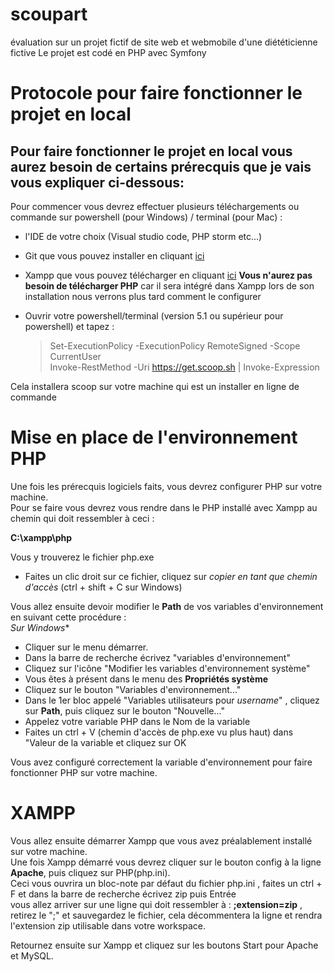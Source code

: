 # scoupart
évaluation sur un projet fictif de site web et webmobile d'une diététicienne fictive
Le projet est codé en PHP avec Symfony

# Protocole pour faire fonctionner le projet en local

## Pour faire fonctionner le projet en local vous aurez besoin de certains prérecquis que je vais vous expliquer ci-dessous:  
Pour commencer vous devrez effectuer plusieurs téléchargements ou commande sur powershell (pour Windows) / terminal (pour Mac) :  
  
 - l'IDE de votre choix (Visual studio code, PHP storm etc...)

 - Git que vous pouvez installer en cliquant [ici](https://git-scm.com/downloads)
  
 - Xampp que vous pouvez télécharger en cliquant [ici](https://www.apachefriends.org/fr/index.html)
**Vous n'aurez pas besoin de télécharger PHP** car il sera intégré dans Xampp lors de son installation nous verrons plus tard comment le configurer  
  
 - Ouvrir votre powershell/terminal (version 5.1 ou supérieur pour powershell) et tapez :
     
   >  Set-ExecutionPolicy -ExecutionPolicy RemoteSigned -Scope CurrentUser  
   > Invoke-RestMethod -Uri https://get.scoop.sh | Invoke-Expression

Cela installera scoop sur votre machine qui est un installer en ligne de commande

# Mise en place de l'environnement PHP

Une fois les prérecquis logiciels faits, vous devrez configurer PHP sur votre machine.  
Pour se faire vous devrez vous rendre dans le PHP installé avec Xampp au chemin qui doit ressembler à ceci :  

**C:\xampp\php**  

Vous y trouverez le fichier php.exe  
 - Faites un clic droit sur ce fichier, cliquez sur *copier en tant que chemin d'accès* (ctrl + shift + C sur Windows)

Vous allez ensuite devoir modifier le **Path** de vos variables d'environnement en suivant cette procédure :  
*Sur Windows**
 - Cliquer sur le menu démarrer.
 - Dans la barre de recherche écrivez "variables d'environnement"
 - Cliquez sur l'icône "Modifier les variables d'environnement système"
 - Vous êtes à présent dans le menu des **Propriétés système**
 - Cliquez sur le bouton "Variables d'environnement..."
 - Dans le 1er bloc appelé "Variables utilisateurs pour *username*" , cliquez sur **Path**, puis cliquez sur le bouton "Nouvelle..."
 - Appelez votre variable PHP dans le Nom de la variable
 - Faites un ctrl + V (chemin d'accès de php.exe vu plus haut) dans "Valeur de la variable et cliquez sur OK

Vous avez configuré correctement la variable d'environnement pour faire fonctionner PHP sur votre machine.

# XAMPP

Vous allez ensuite démarrer Xampp que vous avez préalablement installé sur votre machine.  
Une fois Xampp démarré vous devrez cliquer sur le bouton config à la ligne **Apache**, puis cliquez sur PHP(php.ini).  
Ceci vous ouvrira un bloc-note par défaut du fichier php.ini , faites un ctrl + F et dans la barre de recherche écrivez zip puis Entrée  
vous allez arriver sur une ligne qui doit ressembler à : **;extension=zip** , retirez le ";" et sauvegardez le fichier, cela décommentera la ligne et rendra l'extension zip utilisable
dans votre workspace.  

Retournez ensuite sur Xampp et cliquez sur les boutons Start pour Apache et MySQL.

